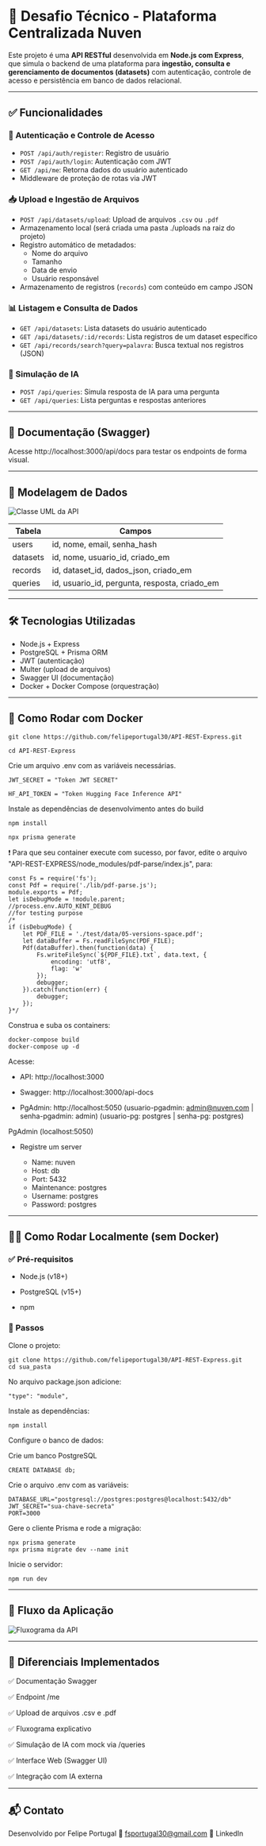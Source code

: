 # 🚀 Desafio Técnico - Plataforma Centralizada Nuven

Este projeto é uma **API RESTful** desenvolvida em **Node.js com Express**, que simula o backend de uma plataforma para **ingestão, consulta e gerenciamento de documentos (datasets)** com autenticação, controle de acesso e persistência em banco de dados relacional.

---

## ✅ Funcionalidades

### 🔐 Autenticação e Controle de Acesso

- `POST /api/auth/register`: Registro de usuário
- `POST /api/auth/login`: Autenticação com JWT
- `GET /api/me`: Retorna dados do usuário autenticado
- Middleware de proteção de rotas via JWT

### 📥 Upload e Ingestão de Arquivos

- `POST /api/datasets/upload`: Upload de arquivos `.csv` ou `.pdf`
- Armazenamento local (será criada uma pasta ./uploads na raiz do projeto)
- Registro automático de metadados:
  - Nome do arquivo
  - Tamanho
  - Data de envio
  - Usuário responsável
- Armazenamento de registros (`records`) com conteúdo em campo JSON

### 📊 Listagem e Consulta de Dados

- `GET /api/datasets`: Lista datasets do usuário autenticado
- `GET /api/datasets/:id/records`: Lista registros de um dataset específico
- `GET /api/records/search?query=palavra`: Busca textual nos registros (JSON)

### 🤖 Simulação de IA

- `POST /api/queries`: Simula resposta de IA para uma pergunta
- `GET /api/queries`: Lista perguntas e respostas anteriores

---

## 🧪 Documentação (Swagger)

Acesse http://localhost:3000/api/docs para testar os endpoints de forma visual.

---

## 🧱 Modelagem de Dados

![Classe UML da API](./imgs/ClasseUML.png)

| Tabela   | Campos                                        |
| -------- | --------------------------------------------- |
| users    | id, nome, email, senha_hash                   |
| datasets | id, nome, usuario_id, criado_em               |
| records  | id, dataset_id, dados_json, criado_em         |
| queries  | id, usuario_id, pergunta, resposta, criado_em |

---

## 🛠️ Tecnologias Utilizadas

- Node.js + Express
- PostgreSQL + Prisma ORM
- JWT (autenticação)
- Multer (upload de arquivos)
- Swagger UI (documentação)
- Docker + Docker Compose (orquestração)

---

## 🐳 Como Rodar com Docker

    git clone https://github.com/felipeportugal30/API-REST-Express.git

    cd API-REST-Express

Crie um arquivo .env com as variáveis necessárias.

    JWT_SECRET = "Token JWT SECRET"

    HF_API_TOKEN = "Token Hugging Face Inference API"

Instale as dependências de desenvolvimento antes do build

    npm install

    npx prisma generate

❗ Para que seu container execute com sucesso, por favor, edite o arquivo "API-REST-EXPRESS/node_modules/pdf-parse/index.js", para:

    const Fs = require('fs');
    const Pdf = require('./lib/pdf-parse.js');
    module.exports = Pdf;
    let isDebugMode = !module.parent;
    //process.env.AUTO_KENT_DEBUG
    //for testing purpose
    /*
    if (isDebugMode) {
        let PDF_FILE = './test/data/05-versions-space.pdf';
        let dataBuffer = Fs.readFileSync(PDF_FILE);
        Pdf(dataBuffer).then(function(data) {
            Fs.writeFileSync(`${PDF_FILE}.txt`, data.text, {
                encoding: 'utf8',
                flag: 'w'
            });
            debugger;
        }).catch(function(err) {
            debugger;
        });
    }*/

Construa e suba os containers:

    docker-compose build
    docker-compose up -d

Acesse:

- API: http://localhost:3000

- Swagger: http://localhost:3000/api-docs

- PgAdmin: http://localhost:5050 (usuario-pgadmin: admin@nuven.com | senha-pgadmin: admin) (usuario-pg: postgres | senha-pg: postgres)

PgAdmin (localhost:5050)

- Registre um server

  - Name: nuven
  - Host: db
  - Port: 5432
  - Maintenance: postgres
  - Username: postgres
  - Password: postgres

---

## 🧑‍💻 Como Rodar Localmente (sem Docker)

### ✅ Pré-requisitos

- Node.js (v18+)

- PostgreSQL (v15+)

- npm

### 🔧 Passos

Clone o projeto:

    git clone https://github.com/felipeportugal30/API-REST-Express.git
    cd sua_pasta

No arquivo package.json adicione:

    "type": "module",

Instale as dependências:

    npm install

Configure o banco de dados:

Crie um banco PostgreSQL

    CREATE DATABASE db;

Crie o arquivo .env com as variáveis:

    DATABASE_URL="postgresql://postgres:postgres@localhost:5432/db"
    JWT_SECRET="sua-chave-secreta"
    PORT=3000

Gere o cliente Prisma e rode a migração:

    npx prisma generate
    npx prisma migrate dev --name init

Inicie o servidor:

    npm run dev

---

## 🔁 Fluxo da Aplicação

![Fluxograma da API](./imgs/fluxograma.png)

---

## 🚀 Diferenciais Implementados

✅ Documentação Swagger

✅ Endpoint /me

✅ Upload de arquivos .csv e .pdf

✅ Fluxograma explicativo

✅ Simulação de IA com mock via /queries

✅ Interface Web (Swagger UI)

✅ Integração com IA externa

---

## 📬 Contato

Desenvolvido por Felipe Portugal
📧 fsportugal30@gmail.com
🔗 LinkedIn
